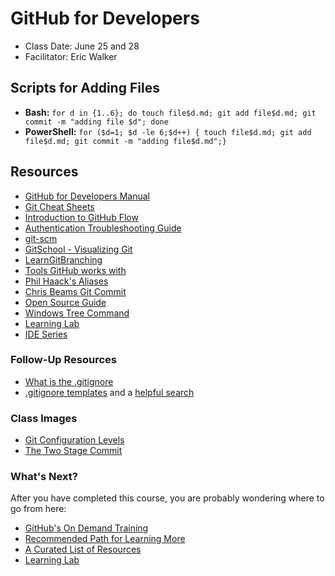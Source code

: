 # GitHub for Developers

- Class Date: June 25 and 28
- Facilitator: Eric Walker

## Scripts for Adding Files

- **Bash:** `for d in {1..6}; do touch file$d.md; git add file$d.md; git commit -m "adding file $d"; done`
- **PowerShell:** `for ($d=1; $d -le 6;$d++) { touch file$d.md; git add file$d.md; git commit -m "adding file$d.md";}`

## Resources

- [GitHub for Developers Manual](https://githubtraining.github.io/training-manual/GH4D/index)
- [Git Cheat Sheets](https://services.github.com/on-demand/resources/cheatsheets/)
- [Introduction to GitHub Flow](https://guides.github.com/introduction/flow/)
- [Authentication Troubleshooting Guide](https://help.github.com/categories/authenticating-to-github/)
- [git-scm](https://git-scm.com)
- [GitSchool - Visualizing Git](http://git-school.github.io/visualizing-git/)
- [LearnGitBranching](http://learngitbranching.js.org/?NODEMO)
- [Tools GitHub works with](https://github.com/works-with)
- [Phil Haack's Aliases](https://haacked.com/archive/2014/07/28/github-flow-aliases/)
- [Chris Beams Git Commit](https://chris.beams.io/posts/git-commit/)
- [Open Source Guide](https://opensource.guide/)
- [Windows Tree Command](https://superuser.com/questions/531592/how-do-i-add-the-tree-command-to-git-bash-on-windows/1141489#1141489)
- [Learning Lab](https://lab.github.com/)
- [IDE Series](https://www.youtube.com/watch?v=QfmYUiXMs2E&list=PLg7s6cbtAD168bAd2P4Z0bEUxYMUcyoq1)

### Follow-Up Resources
- [What is the .gitignore](https://help.github.com/articles/ignoring-files/) 
- [.gitignore templates](https://github.com/github/gitignore) and a [helpful search](https://www.gitignore.io/)

### Class Images
- [Git Configuration Levels](https://services.github.com/on-demand/images/config-levels.jpg)
- [The Two Stage Commit](https://services.github.com/on-demand/images/two-stage-commit-a.jpg)

### What's Next?

After you have completed this course, you are probably wondering where to go from here:

- [GitHub's On Demand Training](https://services.github.com/on-demand/)
- [Recommended Path for Learning More](https://services.github.com/on-demand/resources/learning-path/)
- [A Curated List of Resources](https://services.github.com/on-demand/resources/)
- [Learning Lab](https://lab.github.com/)
